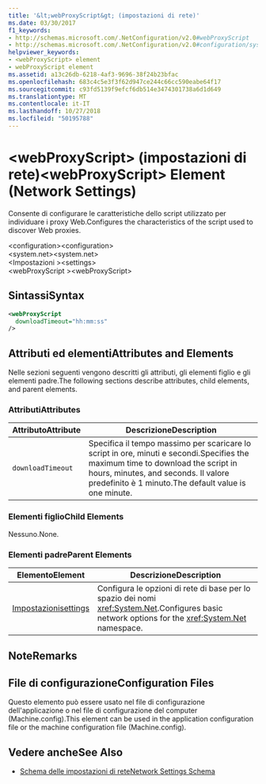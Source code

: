 ```yaml
---
title: '&lt;webProxyScript&gt; (impostazioni di rete)'
ms.date: 03/30/2017
f1_keywords:
- http://schemas.microsoft.com/.NetConfiguration/v2.0#webProxyScript
- http://schemas.microsoft.com/.NetConfiguration/v2.0#configuration/system.net/settings/webProxyScript
helpviewer_keywords:
- <webProxyScript> element
- webProxyScript element
ms.assetid: a13c26db-6218-4af3-9696-38f24b23bfac
ms.openlocfilehash: 683c4c5e3f3f62d947ce244c66cc590eabe64f17
ms.sourcegitcommit: c93fd5139f9efcf6db514e3474301738a6d1d649
ms.translationtype: MT
ms.contentlocale: it-IT
ms.lasthandoff: 10/27/2018
ms.locfileid: "50195788"
---
```

# <a name="ltwebproxyscriptgt-element-network-settings"></a><span data-ttu-id="28af3-102">&lt;webProxyScript&gt; (impostazioni di rete)</span><span class="sxs-lookup"><span data-stu-id="28af3-102">&lt;webProxyScript&gt; Element (Network Settings)</span></span>
<span data-ttu-id="28af3-103">Consente di configurare le caratteristiche dello script utilizzato per individuare i proxy Web.</span><span class="sxs-lookup"><span data-stu-id="28af3-103">Configures the characteristics of the script used to discover Web proxies.</span></span>  
  
 <span data-ttu-id="28af3-104">\<configuration></span><span class="sxs-lookup"><span data-stu-id="28af3-104">\<configuration></span></span>  
<span data-ttu-id="28af3-105">\<system.net></span><span class="sxs-lookup"><span data-stu-id="28af3-105">\<system.net></span></span>  
<span data-ttu-id="28af3-106">\<Impostazioni ></span><span class="sxs-lookup"><span data-stu-id="28af3-106">\<settings></span></span>  
<span data-ttu-id="28af3-107">\<webProxyScript ></span><span class="sxs-lookup"><span data-stu-id="28af3-107">\<webProxyScript></span></span>  
  
## <a name="syntax"></a><span data-ttu-id="28af3-108">Sintassi</span><span class="sxs-lookup"><span data-stu-id="28af3-108">Syntax</span></span>  
  
```xml  
<webProxyScript  
  downloadTimeout="hh:mm:ss"  
/>  
```  
  
## <a name="attributes-and-elements"></a><span data-ttu-id="28af3-109">Attributi ed elementi</span><span class="sxs-lookup"><span data-stu-id="28af3-109">Attributes and Elements</span></span>  
 <span data-ttu-id="28af3-110">Nelle sezioni seguenti vengono descritti gli attributi, gli elementi figlio e gli elementi padre.</span><span class="sxs-lookup"><span data-stu-id="28af3-110">The following sections describe attributes, child elements, and parent elements.</span></span>  
  
### <a name="attributes"></a><span data-ttu-id="28af3-111">Attributi</span><span class="sxs-lookup"><span data-stu-id="28af3-111">Attributes</span></span>  
  
|<span data-ttu-id="28af3-112">Attributo</span><span class="sxs-lookup"><span data-stu-id="28af3-112">Attribute</span></span>|<span data-ttu-id="28af3-113">Descrizione</span><span class="sxs-lookup"><span data-stu-id="28af3-113">Description</span></span>|  
|---------------|-----------------|  
|`downloadTimeout`|<span data-ttu-id="28af3-114">Specifica il tempo massimo per scaricare lo script in ore, minuti e secondi.</span><span class="sxs-lookup"><span data-stu-id="28af3-114">Specifies the maximum time to download the script in hours, minutes, and seconds.</span></span> <span data-ttu-id="28af3-115">Il valore predefinito è 1 minuto.</span><span class="sxs-lookup"><span data-stu-id="28af3-115">The default value is one minute.</span></span>|  
  
### <a name="child-elements"></a><span data-ttu-id="28af3-116">Elementi figlio</span><span class="sxs-lookup"><span data-stu-id="28af3-116">Child Elements</span></span>  
 <span data-ttu-id="28af3-117">Nessuno.</span><span class="sxs-lookup"><span data-stu-id="28af3-117">None.</span></span>  
  
### <a name="parent-elements"></a><span data-ttu-id="28af3-118">Elementi padre</span><span class="sxs-lookup"><span data-stu-id="28af3-118">Parent Elements</span></span>  
  
|<span data-ttu-id="28af3-119">Elemento</span><span class="sxs-lookup"><span data-stu-id="28af3-119">Element</span></span>|<span data-ttu-id="28af3-120">Descrizione</span><span class="sxs-lookup"><span data-stu-id="28af3-120">Description</span></span>|  
|-------------|-----------------|  
|[<span data-ttu-id="28af3-121">Impostazioni</span><span class="sxs-lookup"><span data-stu-id="28af3-121">settings</span></span>](../../../../../docs/framework/configure-apps/file-schema/network/settings-element-network-settings.md)|<span data-ttu-id="28af3-122">Configura le opzioni di rete di base per lo spazio dei nomi <xref:System.Net>.</span><span class="sxs-lookup"><span data-stu-id="28af3-122">Configures basic network options for the <xref:System.Net> namespace.</span></span>|  
  
## <a name="remarks"></a><span data-ttu-id="28af3-123">Note</span><span class="sxs-lookup"><span data-stu-id="28af3-123">Remarks</span></span>  
  
## <a name="configuration-files"></a><span data-ttu-id="28af3-124">File di configurazione</span><span class="sxs-lookup"><span data-stu-id="28af3-124">Configuration Files</span></span>  
 <span data-ttu-id="28af3-125">Questo elemento può essere usato nel file di configurazione dell'applicazione o nel file di configurazione del computer (Machine.config).</span><span class="sxs-lookup"><span data-stu-id="28af3-125">This element can be used in the application configuration file or the machine configuration file (Machine.config).</span></span>  
  
## <a name="see-also"></a><span data-ttu-id="28af3-126">Vedere anche</span><span class="sxs-lookup"><span data-stu-id="28af3-126">See Also</span></span>  
- [<span data-ttu-id="28af3-127">Schema delle impostazioni di rete</span><span class="sxs-lookup"><span data-stu-id="28af3-127">Network Settings Schema</span></span>](../../../../../docs/framework/configure-apps/file-schema/network/index.md)

